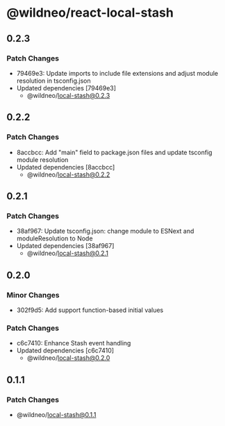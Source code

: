 # @wildneo/react-local-stash

## 0.2.3

### Patch Changes

- 79469e3: Update imports to include file extensions and adjust module resolution in tsconfig.json
- Updated dependencies [79469e3]
  - @wildneo/local-stash@0.2.3

## 0.2.2

### Patch Changes

- 8accbcc: Add "main" field to package.json files and update tsconfig module resolution
- Updated dependencies [8accbcc]
  - @wildneo/local-stash@0.2.2

## 0.2.1

### Patch Changes

- 38af967: Update tsconfig.json: change module to ESNext and moduleResolution to Node
- Updated dependencies [38af967]
  - @wildneo/local-stash@0.2.1

## 0.2.0

### Minor Changes

- 302f9d5: Add support function-based initial values

### Patch Changes

- c6c7410: Enhance Stash event handling
- Updated dependencies [c6c7410]
  - @wildneo/local-stash@0.2.0

## 0.1.1

### Patch Changes

- @wildneo/local-stash@0.1.1

